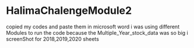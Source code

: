 # HalimaChalengeModule2
copied my codes and paste them in microsoft word
i was using different Modules to run the code because the Multiple_Year_stock_data was so big 
i screenShot for 2018,2019,2020 sheets
